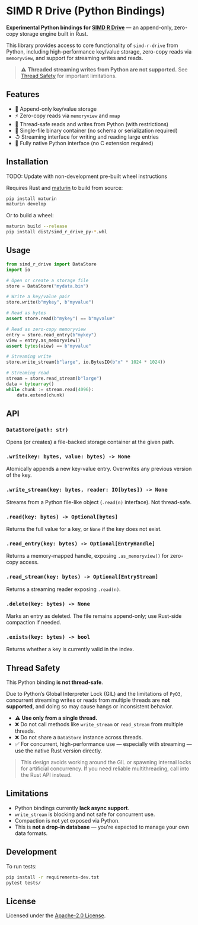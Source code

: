 # SIMD R Drive (Python Bindings)

**Experimental Python bindings for [SIMD R Drive](https://crates.io/crates/simd-r-drive)** — an append-only, zero-copy storage engine built in Rust.

This library provides access to core functionality of `simd-r-drive` from Python, including high-performance key/value storage, zero-copy reads via `memoryview`, and support for streaming writes and reads.

> ⚠ **Threaded streaming writes from Python are not supported.** See [Thread Safety](#thread-safety) for important limitations.

## Features

* 🔑 Append-only key/value storage
* ⚡ Zero-copy reads via `memoryview` and `mmap`
* 🧵 Thread-safe reads and writes from Python (with restrictions)
* 📆 Single-file binary container (no schema or serialization required)
* ↺ Streaming interface for writing and reading large entries
* 🐍 Fully native Python interface (no C extension required)

## Installation

TODO: Update with non-development pre-built wheel instructions

Requires Rust and [maturin](https://github.com/PyO3/maturin) to build from source:

```bash
pip install maturin
maturin develop
```

Or to build a wheel:

```bash
maturin build --release
pip install dist/simd_r_drive_py-*.whl
```

## Usage

```python
from simd_r_drive import DataStore
import io

# Open or create a storage file
store = DataStore("mydata.bin")

# Write a key/value pair
store.write(b"mykey", b"myvalue")

# Read as bytes
assert store.read(b"mykey") == b"myvalue"

# Read as zero-copy memoryview
entry = store.read_entry(b"mykey")
view = entry.as_memoryview()
assert bytes(view) == b"myvalue"

# Streaming write
store.write_stream(b"large", io.BytesIO(b"x" * 1024 * 1024))

# Streaming read
stream = store.read_stream(b"large")
data = bytearray()
while chunk := stream.read(4096):
    data.extend(chunk)
```

## API

### `DataStore(path: str)`

Opens (or creates) a file-backed storage container at the given path.

### `.write(key: bytes, value: bytes) -> None`

Atomically appends a new key-value entry. Overwrites any previous version of the key.

### `.write_stream(key: bytes, reader: IO[bytes]) -> None`

Streams from a Python file-like object (`.read(n)` interface). Not thread-safe.

### `.read(key: bytes) -> Optional[bytes]`

Returns the full value for a key, or `None` if the key does not exist.

### `.read_entry(key: bytes) -> Optional[EntryHandle]`

Returns a memory-mapped handle, exposing `.as_memoryview()` for zero-copy access.

### `.read_stream(key: bytes) -> Optional[EntryStream]`

Returns a streaming reader exposing `.read(n)`.

### `.delete(key: bytes) -> None`

Marks an entry as deleted. The file remains append-only; use Rust-side compaction if needed.

### `.exists(key: bytes) -> bool`

Returns whether a key is currently valid in the index.

## Thread Safety

This Python binding **is not thread-safe**.

Due to Python’s Global Interpreter Lock (GIL) and the limitations of `PyO3`, concurrent streaming writes or reads from multiple threads are **not supported**, and doing so may cause hangs or inconsistent behavior.

* ⚠ **Use only from a single thread.**
* ❌ Do not call methods like `write_stream` or `read_stream` from multiple threads.
* ❌ Do not share a `DataStore` instance across threads.
* ✅ For concurrent, high-performance use — especially with streaming — use the native Rust version directly.

> This design avoids working around the GIL or spawning internal locks for artificial concurrency. If you need reliable multithreading, call into the Rust API instead.

## Limitations

* Python bindings currently **lack async support**.
* `write_stream` is blocking and not safe for concurrent use.
* Compaction is not yet exposed via Python.
* This is **not a drop-in database** — you're expected to manage your own data formats.

## Development

To run tests:

```bash
pip install -r requirements-dev.txt
pytest tests/
```

## License

Licensed under the [Apache-2.0 License](LICENSE).
